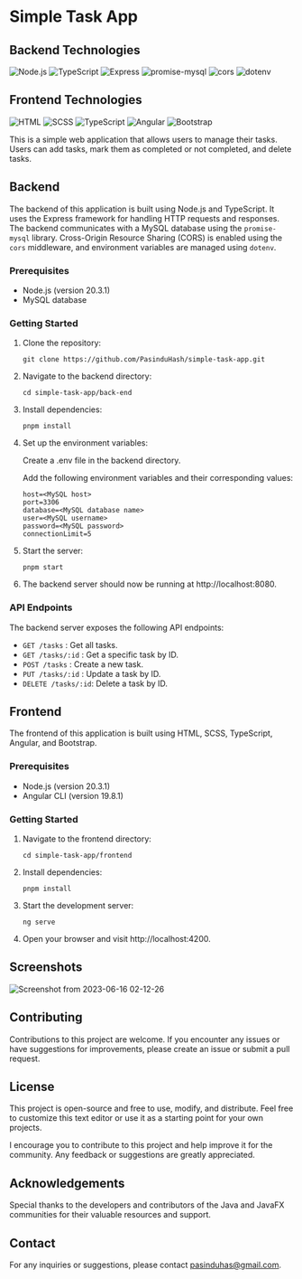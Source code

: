 # Simple Task App

## Backend Technologies
![Node.js](https://img.shields.io/badge/Node.js-Runtime-brightgreen) ![TypeScript](https://img.shields.io/badge/TypeScript-Language-blue) ![Express](https://img.shields.io/badge/Express-Framework-lightgrey) ![promise-mysql](https://img.shields.io/badge/promise--mysql-Library-yellow) ![cors](https://img.shields.io/badge/cors-Library-green) ![dotenv](https://img.shields.io/badge/dotenv-Library-red)

## Frontend Technologies

![HTML](https://img.shields.io/badge/HTML-Markup-red) ![SCSS](https://img.shields.io/badge/SCSS-Stylesheet-ff69b4) ![TypeScript](https://img.shields.io/badge/TypeScript-Language-blue) ![Angular](https://img.shields.io/badge/Angular-Framework-red)
 ![Bootstrap](https://img.shields.io/badge/Bootstrap-Framework-purple)

This is a simple web application that allows users to manage their tasks. Users can add tasks, mark them as completed or not completed, and delete tasks.

## Backend

The backend of this application is built using Node.js and TypeScript. It uses the Express framework for handling HTTP requests and responses. The backend communicates with a MySQL database using the `promise-mysql` library. Cross-Origin Resource Sharing (CORS) is enabled using the `cors` middleware, and environment variables are managed using `dotenv`.

### Prerequisites

- Node.js (version 20.3.1)
- MySQL database

### Getting Started

1. Clone the repository:

   ```shell
   git clone https://github.com/PasinduHash/simple-task-app.git
   
2. Navigate to the backend directory:

   ```shell
   cd simple-task-app/back-end
3. Install dependencies:

   ```shell
   pnpm install
4. Set up the environment variables:

   Create a .env file in the backend directory.

   Add the following environment variables and their corresponding values:

   ```shell
   host=<MySQL host>
   port=3306
   database=<MySQL database name>
   user=<MySQL username>
   password=<MySQL password>
   connectionLimit=5

5. Start the server:

   ```shell
   pnpm start

6. The backend server should now be running at http://localhost:8080.

### API Endpoints

The backend server exposes the following API endpoints:

- `GET /tasks`       : Get all tasks.
- `GET /tasks/:id`   : Get a specific task by ID.
- `POST /tasks`      : Create a new task.
- `PUT /tasks/:id`   : Update a task by ID.
- `DELETE /tasks/:id`: Delete a task by ID.


## Frontend

The frontend of this application is built using HTML, SCSS, TypeScript, Angular, and Bootstrap.

### Prerequisites

- Node.js (version 20.3.1)
- Angular CLI (version 19.8.1)

### Getting Started

1. Navigate to the frontend directory:

   ```shell
   cd simple-task-app/frontend
2. Install dependencies:

   ```shell
   pnpm install

3. Start the development server:

   ```shell
   ng serve

4. Open your browser and visit http://localhost:4200.

## Screenshots

![Screenshot from 2023-06-16 02-12-26]()

## Contributing
Contributions to this project are welcome. If you encounter any issues or have suggestions for improvements, please create an issue or submit a pull request.

## License

This project is open-source and free to use, modify, and distribute. Feel free to customize this text editor or use it as a starting point for your own projects.

I encourage you to contribute to this project and help improve it for the community. Any feedback or suggestions are greatly appreciated.

## Acknowledgements

Special thanks to the developers and contributors of the Java and JavaFX communities for their valuable resources and support.

## Contact

For any inquiries or suggestions, please contact [pasinduhas@gmail.com](mailto:pasinduhas@gmail.com).

